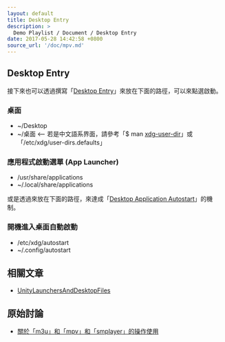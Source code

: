 ```yaml
---
layout: default
title: Desktop Entry
description: >
  Demo Playlist / Document / Desktop Entry
date: 2017-05-28 14:42:58 +0800
source_url: '/doc/mpv.md'
---
```


## Desktop Entry

接下來也可以透過撰寫「[Desktop Entry](https://www.freedesktop.org/wiki/Specifications/desktop-entry-spec/)」來放在下面的路徑，可以來點選啟動。

### 桌面

* ~/Desktop
* ~/桌面 <-- 若是中文語系界面，請參考「$ man [xdg-user-dir](http://manpages.ubuntu.com/manpages/xenial/en/man1/xdg-user-dir.1.html)」或「/etc/xdg/user-dirs.defaults」

### 應用程式啟動選單 (App Launcher)

* /usr/share/applications
* ~/.local/share/applications

或是透過來放在下面的路徑，來達成「[Desktop Application Autostart](https://www.freedesktop.org/wiki/Specifications/autostart-spec/)」的機制。

### 開機進入桌面自動啟動

* /etc/xdg/autostart
* ~/.config/autostart


## 相關文章

* [UnityLaunchersAndDesktopFiles](https://help.ubuntu.com/community/UnityLaunchersAndDesktopFiles)


## 原始討論

* [關於「m3u」和「mpv」和「smplayer」的操作使用](https://www.ubuntu-tw.org/modules/newbb/viewtopic.php?post_id=357582#forumpost357582)
